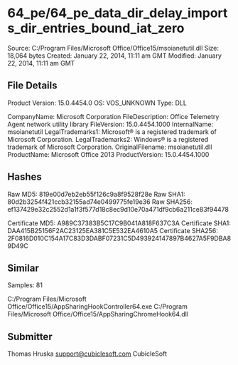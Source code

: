 64_pe/64_pe_data_dir_delay_imports_dir_entries_bound_iat_zero
=============================================================

Source:  C:/Program Files/Microsoft Office/Office15/msoianetutil.dll
Size:  18,064 bytes
Created:  January 22, 2014, 11:11 am GMT
Modified:  January 22, 2014, 11:11 am GMT

File Details
------------

Product Version:  15.0.4454.0
OS:  VOS_UNKNOWN
Type:  DLL

CompanyName:  Microsoft Corporation
FileDescription:  Office Telemetry Agent network utility library
FileVersion:  15.0.4454.1000
InternalName:  msoianetutil
LegalTrademarks1:  Microsoft® is a registered trademark of Microsoft Corporation.
LegalTrademarks2:  Windows® is a registered trademark of Microsoft Corporation.
OriginalFilename:  msoianetutil.dll
ProductName:  Microsoft Office 2013
ProductVersion:  15.0.4454.1000

Hashes
------

Raw MD5:  819e00d7eb2eb55f126c9a8f9528f28e
Raw SHA1:  80d2b3254f421ccb32155ad74e0499775fe19e36
Raw SHA256:  ef137429e32c2552d1a1f3f577d18c8ec9d10e70a471df9cb6a211ce83f94478

Certificate MD5:  A989C37383B5C17C9B041A818F637C3A
Certificate SHA1:  DAA415B25156F2AC23125EA381C5E532EA4610A5
Certificate SHA256:  2F0816D010C154A17C83D3DABF07231C5D493924147897B4627A5F9DBA89D49C

Similar
-------

Samples:  81

C:/Program Files/Microsoft Office/Office15/AppSharingHookController64.exe
C:/Program Files/Microsoft Office/Office15/AppSharingChromeHook64.dll

Submitter
---------

Thomas Hruska
support@cubiclesoft.com
CubicleSoft
